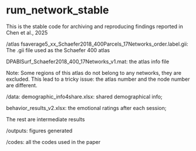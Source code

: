 # rum_network_stable
This is the stable code for archiving and reproducing findings reported in Chen et al., 2025


/atlas
fsaverage5_xx_Schaefer2018_400Parcels_17Networks_order.label.gii: The .gii file used as the Schaefer 400 atlas

DPABISurf_Schaefer2018_400_17Networks_v1.mat: the atlas info file

Note: Some regions of this atlas do not belong to any networks, they are excluded. This lead to a tricky issue: the atlas number and the node number are different.

/data:
demographic_info4share.xlsx: shared demographical info;

behavior_results_v2.xlsx: the emotional ratings after each session;

The rest are intermediate results

/outputs:
figures generated

/codes:
all the codes used in the paper
